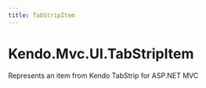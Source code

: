 ```yaml
---
title: TabStripItem
---
```


# Kendo.Mvc.UI.TabStripItem

Represents an item from Kendo TabStrip for ASP.NET MVC